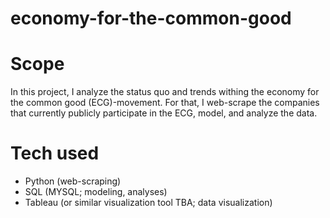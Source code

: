 # economy-for-the-common-good

# Scope
In this project, I analyze the status quo and trends withing the economy for the common good (ECG)-movement. For that, I web-scrape the companies that currently publicly participate in the ECG, model, and analyze the data.

# Tech used
- Python (web-scraping)
- SQL (MYSQL; modeling, analyses)
- Tableau (or similar visualization tool TBA; data visualization)
